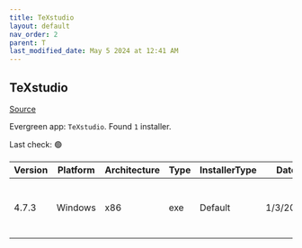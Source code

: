 ```yaml
---
title: TeXstudio
layout: default
nav_order: 2
parent: T
last_modified_date: May 5 2024 at 12:41 AM
---
```


## TeXstudio

[Source](https://www.texstudio.org/)

Evergreen app: `TeXstudio`. Found `1` installer.

Last check: 🟢

| Version | Platform | Architecture | Type | InstallerType | Date     | Size      | URI                                                                                                                                                                                              |
| ------- | -------- | ------------ | ---- | ------------- | -------- | --------- | ------------------------------------------------------------------------------------------------------------------------------------------------------------------------------------------------ |
| 4.7.3   | Windows  | x86          | exe  | Default       | 1/3/2024 | 144228785 | [https://github.com/texstudio-org/texstudio/releases/download/4.7.3/texstudio-4.7.3-win-qt6.exe](https://github.com/texstudio-org/texstudio/releases/download/4.7.3/texstudio-4.7.3-win-qt6.exe) |
